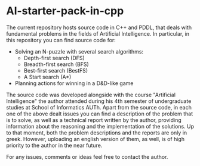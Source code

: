 # AI-starter-pack-in-cpp

The current repository hosts source code in C++ and PDDL, that deals with fundamental problems in the fields of Artificial Intelligence. In particular, in this repository you can find source code for:

<ul>
  <li>Solving an N-puzzle with several search algorithms:
    <ul>
      <li>Depth-first search (DFS)</li>
      <li>Breadth-first search (BFS)</li>
      <li>Best-first search (BestFS)</li>
      <li>A Start search (A*)</li>
   </ul> </li>
  <li>Planning actions for winning in a D&D-like game</li>
</ul>


The source code was developed alongside with the course "Artificial Intelligence" the author attended during his 4th semester of undergraduate studies at School of Informatics AUTh. Apart from the source code, in each one of the above dealt issues you can find a description of the problem that is to solve, as well as a technical report written by the author, providing information about the reasoning and the implementation of the solutions. Up to that moment, both the problem descriptions and the reports are only in greek. However, uploading an english version of them, as well, is of high priority to the author in the near future.

For any issues, comments or ideas feel free to contact the author.
